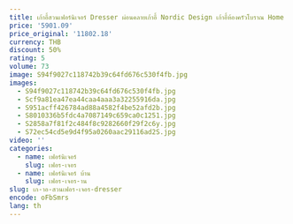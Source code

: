 ```yaml
---
title: เก้าอี้สวนเฟอร์นิเจอร์ Dresser ผ่อนคลายเก้าอี้ Nordic Design เก้าอี้ห้องครัวโบราณ Home Room โต๊ะรับประทานอาหารที่ทันสมัย
price: '5901.09'
price_original: '11802.18'
currency: THB
discount: 50%
rating: 5
volume: 73
image: S94f9027c118742b39c64fd676c530f4fb.jpg
images:
  - S94f9027c118742b39c64fd676c530f4fb.jpg
  - Scf9a81ea47ea44caa4aaa3a32255916da.jpg
  - S951acff426784ad88a4582f4be52afd2b.jpg
  - S8010336b5fdc4a7087149c659ca0c1251.jpg
  - S2858a7f81f2c484f8c9282660f29f2c6y.jpg
  - S72ec54cd5e9d4f95a0260aac29116ad2S.jpg
video: ''
categories:
  - name: เฟอร์นิเจอร์
    slug: เฟอร-เจอร
  - name: เฟอร์นิเจอร์ บ้าน
    slug: เฟอร-เจอร-าน
slug: เก-าอ-สวนเฟอร-เจอร-dresser
encode: oFbSmrs
lang: th
---
```

  